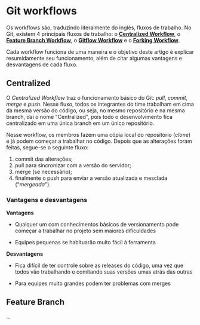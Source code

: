 # Git workflows

Os workflows são, traduzindo literalmente do inglês, fluxos de trabalho. No Git, existem 4 principais fluxos de trabalho: o **[Centralized Workflow](#centralized)**, o **[Feature Branch Workflow](#feature-branch)**, o **[Gitflow Workflow](#gitflow)** e o **[Forking Workflow](#forking)**.

Cada workflow funciona de uma maneira e o objetivo deste artigo é explicar resumidamente seu funcionamento, além de citar algumas vantagens e desvantagens de cada fluxo.

## Centralized

O _Centralized Workflow_ traz o funcionamento básico do Git: _pull_, _commit_, _merge_ e _push_. Nesse fluxo, todos os integrantes do time trabalham em cima da mesma versão do código, ou seja, no mesmo repositório e na mesma branch, daí o nome "Centralized", pois todo o desenvolvimento fica centralizado em uma única branch em um único repositório.

Nesse workflow, os membros fazem uma cópia local do repositório (_clone_) e já podem começar a trabalhar no código. Depois que as alterações foram feitas, segue-se o seguinte fluxo:
1. commit das alterações;
2. pull para sincronizar com a versão do servidor;
3. merge (se necessário);
4. finalmente o push para enviar a versão atualizada e mesclada ("_mergeada_").

### Vantagens e desvantagens

**Vantagens**

- Qualquer um com conhecimentos básicos de versionamento pode começar a trabalhar no projeto sem maiores dificuldades

- Equipes pequenas se habituarão muito fácil à ferramenta

**Desvantagens**

 - Fica difícil de ter controle sobre as releases do código, uma vez que todos vão trabalhando e comitando suas versões umas atrás das outras

 - Para equipes muito grandes podem ter problemas com merges

## Feature Branch

 ...
